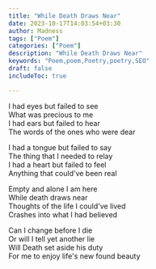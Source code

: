 ```yaml
---
title: "While Death Draws Near"
date: 2023-10-17T14:03:54+03:30
author: Madness
tags: ["Poem"]
categories: ["Poem"]
description: "While Death Draws Near"
keywords: "Poem,poem,Poetry,poetry,SEO"
draft: false
includeToc: true

---
```

	
I had eyes but failed to see \
What was precious to me \
I had ears but failed to hear \
The words of the ones who were dear 

I had a tongue but failed to say \
The thing that I needed to relay \
I had a heart but failed to feel \
Anything that could've been real

Empty and alone I am here \
While death draws near \
Thoughts of the life I could've lived \
Crashes into what I had believed 

Can I change before I die \
Or will I tell yet another lie \
Will Death set aside his duty \
For me to enjoy life's new found beauty